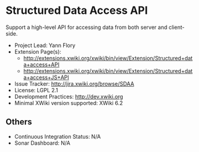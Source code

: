 # Structured Data Access API

Support a high-level API for accessing data from both server and client-side.

* Project Lead: Yann Flory
* Extension Page(s):
    * http://extensions.xwiki.org/xwiki/bin/view/Extension/Structured+data+access+API
    * http://extensions.xwiki.org/xwiki/bin/view/Extension/Structured+data+access+JS+API
* Issue Tracker: http://jira.xwiki.org/browse/SDAA
* License: LGPL 2.1
* Development Practices: http://dev.xwiki.org
* Minimal XWiki version supported: XWiki 6.2

## Others
* Continuous Integration Status: N/A
* Sonar Dashboard: N/A